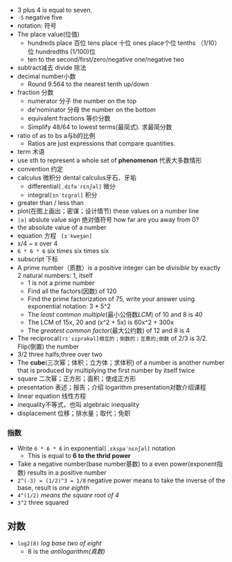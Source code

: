 - 3 plus 4 is equal to seven.
- `-5` negative five
- notation: 符号
- The place value(位值)
  - hundreds place 百位 tens place 十位 ones place个位 tenths （1/10）位 hundredths (1/100)位
  - ten to the second/first/zero/negative one/negative two
- subtract减去 divide 除法
- decimal number小数
  - Round 9.564 to the nearest tenth up/down
- fraction 分数
  - numerator 分子 the number on the top
  - de'nominator 分母 the number on the bottom
  - equivalent fractions 等价分数
  - Simplify 48/64 to lowest terms(最简式). 求最简分数
- ratio of as to bs a与b的比例
  - Ratios are just expressions that compare quantities.
- term 术语
- use sth to represent a whole set of **phenomenon** 代表大多数情形
- convention 约定
- calculus 微积分  dental calculus牙石、牙垢
  - differential`[ˌdɪfəˈrɛnʃəl]` 微分
  - integral`[ɪnˈtɛɡrəl]` 积分
- greater than / less than
- plot(在图上画出；密谋；设计情节) these values on a number line
- `|a|` abslute value sign 绝对值符号 how far are you away from 0?
- the absolute value of a number
- equation 方程 ` [ɪˈkweʒən]`
- x/4 ~ x over 4
- `6 * 6 * 6` six times six times six
- subscript 下标
- A prime number（质数）is a positive integer can be *divisible* by exactly 2 natural numbers: 1, itself
  - 1 is not a prime number
  - Find all the factors(因数) of 120
  - Find the prime factorization of 75, write your answer using exponential notation: 3 * 5^2
  - The *least common multiple*(最小公倍数*LCM*) of 10 and 8 is 40
  - The LCM of 15x, 20 and (x^2 + 5x) is 60x^2 + 300x
  - The *greatest common factor*(最大公约数) of 12 and 8 is 4
- The reciprocal`[rɪˈsɪprəkəl]相互的；倒数的；互惠的;倒数` of 2/3 is 3/2. Flip(倒置) the number
- 3/2 three halfs;three over two
- The **cube**(三次幂；体积；立方体；求体积) of a number is another number that is produced by multiplying the first number by itself twice
- square 二次幂；正方形；面积；使成正方形
- presentation 表述；报告；介绍 logarithm presentation对数介绍课程
- linear equation 线性方程
- inequality不等式，也叫 algebraic inequality
- displacement 位移；排水量；取代；免职

### 指数
- Write `6 * 6 * 6` in exponential`[ˌɛkspəˈnɛnʃəl]` notation
  - This is equal to **6 to the thrid power**
- Take a negative number(base number基数) to a even power(exponent指数) results in a positive number
- `2^(-3) = (1/2)^3 = 1/8` negative power means to take the inverse of the base, result is *one eighth*
- `4^(1/2)` *means the square root of 4*
- `3^2` three squared

## 对数
- `log2(8)` *log base two of eight*
  - 8 is the *antilogarithm(真数)*
